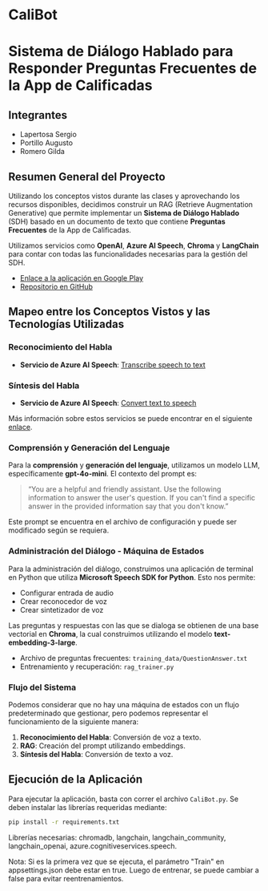 # CaliBot
# Sistema de Diálogo Hablado para Responder Preguntas Frecuentes de la App de Calificadas

## Integrantes
- Lapertosa Sergio
- Portillo Augusto
- Romero Gilda

## Resumen General del Proyecto

Utilizando los conceptos vistos durante las clases y aprovechando los recursos disponibles, decidimos construir un RAG (Retrieve Augmentation Generative) que permite implementar un **Sistema de Diálogo Hablado** (SDH) basado en un documento de texto que contiene **Preguntas Frecuentes** de la App de Calificadas.

Utilizamos servicios como **OpenAI**, **Azure AI Speech**, **Chroma** y **LangChain** para contar con todas las funcionalidades necesarias para la gestión del SDH.

- [Enlace a la aplicación en Google Play](https://play.google.com/store/apps/details?id=com.calificadas.app)
- [Repositorio en GitHub](https://github.com/portisk8/CaliBot/tree/main/CaliBot/Python/CaliBot/CaliBot)

## Mapeo entre los Conceptos Vistos y las Tecnologías Utilizadas

### Reconocimiento del Habla
- **Servicio de Azure AI Speech**: [Transcribe speech to text](https://learn.microsoft.com/en-us/azure/ai-services/speech-service/speech-to-text)

### Síntesis del Habla
- **Servicio de Azure AI Speech**: [Convert text to speech](https://learn.microsoft.com/en-us/azure/ai-services/speech-service/text-to-speech)

Más información sobre estos servicios se puede encontrar en el siguiente [enlace](https://azure.microsoft.com/en-us/products/ai-services/ai-speech).

### Comprensión y Generación del Lenguaje
Para la **comprensión** y **generación del lenguaje**, utilizamos un modelo LLM, específicamente **gpt-4o-mini**. El contexto del prompt es:

> “You are a helpful and friendly assistant. Use the following information to answer the user's question. If you can't find a specific answer in the provided information say that you don't know.”

Este prompt se encuentra en el archivo de configuración y puede ser modificado según se requiera.

### Administración del Diálogo - Máquina de Estados
Para la administración del diálogo, construimos una aplicación de terminal en Python que utiliza **Microsoft Speech SDK for Python**. Esto nos permite:

- Configurar entrada de audio
- Crear reconocedor de voz
- Crear sintetizador de voz

Las preguntas y respuestas con las que se dialoga se obtienen de una base vectorial en **Chroma**, la cual construimos utilizando el modelo **text-embedding-3-large**.

- Archivo de preguntas frecuentes: `training_data/QuestionAnswer.txt`
- Entrenamiento y recuperación: `rag_trainer.py`

### Flujo del Sistema
Podemos considerar que no hay una máquina de estados con un flujo predeterminado que gestionar, pero podemos representar el funcionamiento de la siguiente manera:

1. **Reconocimiento del Habla**: Conversión de voz a texto.
2. **RAG**: Creación del prompt utilizando embeddings.
3. **Síntesis del Habla**: Conversión de texto a voz.

## Ejecución de la Aplicación

Para ejecutar la aplicación, basta con correr el archivo `CaliBot.py`. Se deben instalar las librerías requeridas mediante:

```bash
pip install -r requirements.txt
```

Librerías necesarias: chromadb, langchain, langchain_community, langchain_openai, azure.cognitiveservices.speech.

Nota: Si es la primera vez que se ejecuta, el parámetro "Train" en appsettings.json debe estar en true. Luego de entrenar, se puede cambiar a false para evitar reentrenamientos.
